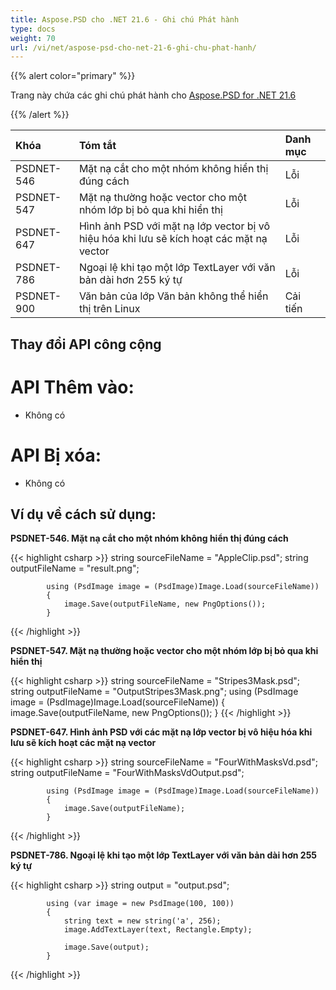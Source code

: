```yaml
---
title: Aspose.PSD cho .NET 21.6 - Ghi chú Phát hành
type: docs
weight: 70
url: /vi/net/aspose-psd-cho-net-21-6-ghi-chu-phat-hanh/
---
```


{{% alert color="primary" %}} 

Trang này chứa các ghi chú phát hành cho [Aspose.PSD for .NET 21.6](https://www.nuget.org/packages/Aspose.PSD/)

{{% /alert %}} 

|**Khóa**|**Tóm tắt**|**Danh mục**|
| :- | :- | :- |
|PSDNET-546|Мặt nạ cắt cho một nhóm không hiển thị đúng cách|Lỗi|
|PSDNET-547|Mặt nạ thường hoặc vector cho một nhóm lớp bị bỏ qua khi hiển thị|Lỗi|
|PSDNET-647|Hình ảnh PSD với mặt nạ lớp vector bị vô hiệu hóa khi lưu sẽ kích hoạt các mặt nạ vector|Lỗi|
|PSDNET-786|Ngoại lệ khi tạo một lớp TextLayer với văn bản dài hơn 255 ký tự|Lỗi|
|PSDNET-900|Văn bản của lớp Văn bản không thể hiển thị trên Linux|Cải tiến|

## **Thay đổi API công cộng**
# **API Thêm vào:**
- Không có

# **API Bị xóa:**
- Không có

## **Ví dụ về cách sử dụng:**

**PSDNET-546.	Mặt nạ cắt cho một nhóm không hiển thị đúng cách**

{{< highlight csharp >}}
            string sourceFileName = "AppleClip.psd";
            string outputFileName = "result.png";

            using (PsdImage image = (PsdImage)Image.Load(sourceFileName))
            {
                image.Save(outputFileName, new PngOptions());
            }
{{< /highlight >}}

**PSDNET-547.	Mặt nạ thường hoặc vector cho một nhóm lớp bị bỏ qua khi hiển thị**

{{< highlight csharp >}}
        string sourceFileName = "Stripes3Mask.psd";
        string outputFileName = "OutputStripes3Mask.png";
        using (PsdImage image = (PsdImage)Image.Load(sourceFileName))
        {
            image.Save(outputFileName, new PngOptions());
        }
{{< /highlight >}}

**PSDNET-647.	Hình ảnh PSD với các mặt nạ lớp vector bị vô hiệu hóa khi lưu sẽ kích hoạt các mặt nạ vector**

{{< highlight csharp >}}
            string sourceFileName = "FourWithMasksVd.psd";
            string outputFileName = "FourWithMasksVdOutput.psd";

            using (PsdImage image = (PsdImage)Image.Load(sourceFileName))
            {
                image.Save(outputFileName);
            }
{{< /highlight >}}

**PSDNET-786.	Ngoại lệ khi tạo một lớp TextLayer với văn bản dài hơn 255 ký tự**

{{< highlight csharp >}}
            string output = "output.psd";

            using (var image = new PsdImage(100, 100))
            {
                string text = new string('a', 256);
                image.AddTextLayer(text, Rectangle.Empty);

                image.Save(output);
            }
{{< /highlight >}}
